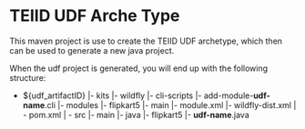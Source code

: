 TEIID UDF Arche Type
================

This maven project is use to create the TEIID UDF archetype, which then can be used to generate a new java project.

When the udf project is generated, you will end up with the following structure:

-  ${udf_artifactID}
	|-	kits
		|-	wildfly
			|-	cli-scripts
				|-	add-module-__udf-name__.cli
			|-	modules
				|-	flipkart5
					|-	main
						|-	module.xml
		|-	wildfly-dist.xml 
	| -	pom.xml
	| -	src
		|-	main
			|-	java
				|-	flipkart5
					|-	__udf-name__.java


